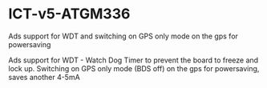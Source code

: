 # ICT-v5-ATGM336
Ads support for WDT and switching on GPS only mode on the gps for powersaving

Ads support for WDT - Watch Dog Timer to prevent the board to freeze and lock up.
Switching on GPS only  mode (BDS off) on the gps for powersaving, saves another 4-5mA 

